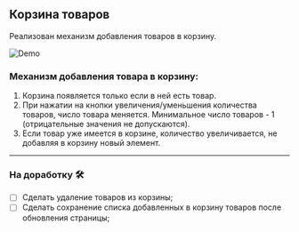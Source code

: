 ## Корзина товаров

Реализован механизм добавления товаров в корзину.

![Demo](./demo.gif)

### Механизм добавления товара в корзину:

1. Корзина появляется только если в ней есть товар.
2. При нажатии на кнопки увеличения/уменьшения количества товаров, число
товара меняется. Минимальное число товаров - 1 (отрицательные значения не допускаются).
3. Если товар уже имеется в корзине, количество увеличивается, 
не добавляя в корзину новый элемент.

___

### На доработку 🛠

- [ ] Сделать удаление товаров из корзины;
- [ ] Сделать сохранение списка добавленных в корзину товаров после
обновления страницы;
